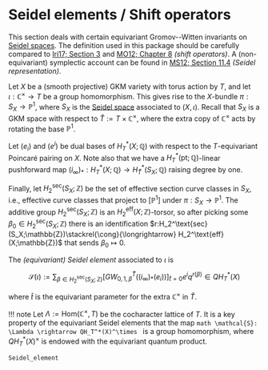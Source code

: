 # Seidel elements / Shift operators

This section deals with certain equivariant Gromov--Witten invariants on [Seidel spaces](../GKM/Seidelspace.md).
The definition used in this package should be carefully compared to [Iri17; Section 3](@cite) and [MO12; Chapter 8](@cite) *(shift operators)*.
A (non-equivariant) symplectic account can be found in [MS12; Section 11.4](@cite) *(Seidel representation)*.

Let $X$ be a (smooth projective) GKM variety with torus action by $T$, and let $\iota: \mathbb{C}^\times \rightarrow T$ be a group homomorphism.
This gives rise to the $X$-bundle $\pi:S_X\rightarrow \mathbb{P}^1$, where $S_X$ is the [Seidel space](../GKM/Seidelspace.md) associated to $(X, \iota)$.
Recall that $S_X$ is a GKM space with respect to $\widehat{T}:= T\times\mathbb{C}^\times$, where the extra copy of $\mathbb{C}^\times$ acts by rotating the
base $\mathbb{P}^1$.

Let $(e_i)$ and $(e^i)$ be dual bases of $H_T^*(X;\mathbb{Q})$ with respect to the $T$-equivariant Poincaré pairing on $X$.
Note also that we have a $H_T^*(\text{pt};\mathbb{Q})$-linear pushforward map $(i_\infty)_*:H_T^*(X;\mathbb{Q}) \rightarrow H_{\widehat{T}}^*(S_X;\mathbb{Q})$ raising degree by one.

Finally, let $H_2^\text{sec}(S_X;\mathbb{Z})$ be the set of effective section curve classes in $S_X$, i.e.,
effective curve classes that project to $[\mathbb{P}^1]$ under $\pi:S_X\rightarrow\mathbb{P}^1$.
The additive group $H_2^\text{sec}(S_X;\mathbb{Z})$ is an $H_2^\text{eff}(X;\mathbb{Z})$-torsor, so after picking some $\beta_0\in H_2^\text{sec}(S_X;\mathbb{Z})$ there is an identification
$r:H_2^\text{sec}(S_X;\mathbb{Z})\stackrel{\cong}{\longrightarrow} H_2^\text{eff}(X;\mathbb{Z})$ that sends $\beta_0\mapsto 0$.

The *(equivariant) Seidel element* associated to $\iota$ is

```math
    \mathcal{S}(\iota) := \sum_{\beta\in H_2^\text{sec}(S_X;\mathbb{Z})} \left[GW^{\widehat{T}}_{0,1,\beta}((i_\infty)_*(e_i))\right]_{\hat{t} = 0} e^i q^{r(\beta)} \in QH_T^*(X)
```
where $\hat{t}$ is the equivariant parameter for the extra $\mathbb{C}^\times$ in $\widehat{T}$.

!!! note
    Let $\Lambda:= \text{Hom}(\mathbb{C}^\times, T)$ be the cocharacter lattice of $T$.
    It is a key property of the equivariant Seidel elements that the map
    ```math
      \mathcal{S}: \Lambda \rightarrow QH_T^*(X)^\times
    ```
     is a group homomorphism, where $QH_T^*(X)^\times$ is endowed with the equivariant quantum product.

```@docs
Seidel_element
```